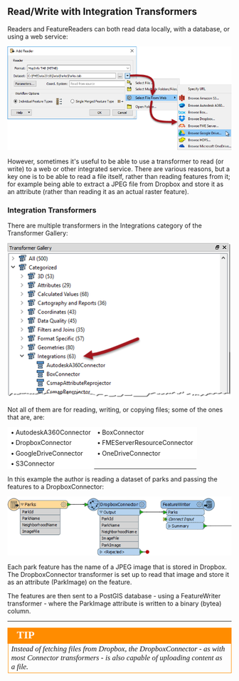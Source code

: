 ## Read/Write with Integration Transformers ##

Readers and FeatureReaders can both read data locally, with a database, or using a web service:

![](./Images/Img3.023.ReaderWebSource.png)

However, sometimes it's useful to be able to use a transformer to read (or write) to a web or other integrated service. There are various reasons, but a key one is to be able to read a file itself, rather than reading features from it; for example being able to extract a JPEG file from Dropbox and store it as an attribute (rather than reading it as an actual raster feature).


### Integration Transformers ###

There are multiple transformers in the Integrations category of the Transformer Gallery:

![](./Images/Img3.024.IntegrationsTransformers.png)

Not all of them are for reading, writing, or copying files; some of the ones that are, are:

<table style="width: 100%;">
<tr>
    <td style="border: 1px solid white; background-color:white; padding:2"><strong>&bull;</strong> AutodeskA360Connector</td>
    <td style="border: 1px solid white; background-color:white; padding:2"><strong>&bull;</strong> BoxConnector</td>
</tr>
<tr>
    <td style="border: 1px solid white; background-color:white; padding:2"><strong>&bull;</strong> DropboxConnector</td>
    <td style="border: 1px solid white; background-color:white; padding:2"><strong>&bull;</strong> FMEServerResourceConnector</td>
</tr>
<tr>
    <td style="border: 1px solid white; background-color:white; padding:2"><strong>&bull;</strong> GoogleDriveConnector</td>
    <td style="border: 1px solid white; background-color:white; padding:2"><strong>&bull;</strong> OneDriveConnector</td>
</tr>
<tr>
    <td style="border: 1px solid white; background-color:white; padding:2"><strong>&bull;</strong> S3Connector</td>
</tr>
</table>

In this example the author is reading a dataset of parks and passing the features to a DropboxConnector:

![](./Images/Img3.025.DropboxImageRead.png)
<!--There is no example workspace for this, because it wouldn't work without a Dropbox connection--> 

Each park feature has the name of a JPEG image that is stored in Dropbox. The DropboxConnector transformer is set up to read that image and store it as an attribute (ParkImage) on the feature.

The features are then sent to a PostGIS database - using a FeatureWriter transformer - where the ParkImage attribute is written to a binary (bytea) column.

---

<!--Tip Section--> 

<table style="border-spacing: 0px">
<tr>
<td style="vertical-align:middle;background-color:darkorange;border: 2px solid darkorange">
<i class="fa fa-info-circle fa-lg fa-pull-left fa-fw" style="color:white;padding-right: 12px;vertical-align:text-top"></i>
<span style="color:white;font-size:x-large;font-weight: bold;font-family:serif">TIP</span>
</td>
</tr>

<tr>
<td style="border: 1px solid darkorange">
<span style="font-family:serif; font-style:italic; font-size:larger">
Instead of fetching files from Dropbox, the DropboxConnector - as with most Connector transformers - is also capable of uploading content as a file.
</span>
</td>
</tr>
</table>